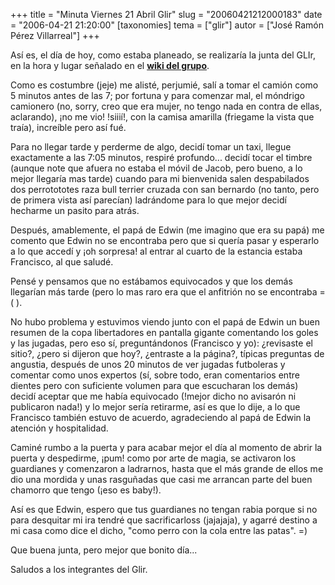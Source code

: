 +++
title = "Minuta Viernes 21 Abril Glir"
slug = "20060421212000183"
date = "2006-04-21 21:20:00"
[taxonomies]
tema = ["glir"]
autor = ["José Ramón Pérez Villarreal"]
+++

Así es, el día de hoy, como estaba planeado, se realizaría la junta del
GLIr, en la hora y lugar señalado en el **[wiki del
grupo](http://www.ministeriosjm.com/area51/~jacob/wiki/index.php/Portada)**.

Como es costumbre (jeje) me alisté, perjumié, salí a tomar el camión
como 5 minutos antes de las 7; por fortuna y para comenzar mal, el
móndrigo camionero (no, sorry, creo que era mujer, no tengo nada en
contra de ellas, aclarando), ¡no me vio! !siiií!, con la camisa amarilla
(friegame la vista que traía), increíble pero así fué.

<!-- more -->
Para no llegar tarde y perderme de algo, decidí tomar un taxi, llegue
exactamente a las 7:05 minutos, respiré profundo... decidí tocar el
timbre (aunque note que afuera no estaba el móvil de Jacob, pero bueno,
a lo mejor llegaría mas tarde) cuando para mi bienvenida salen
despabilados dos perrotototes raza bull terrier cruzada con san bernardo
(no tanto, pero de primera vista así parecían) ladrándome para lo que
mejor decidí hecharme un pasito para atrás.

Después, amablemente, el papá de Edwin (me imagino que era su papá) me
comento que Edwin no se encontraba pero que si quería pasar y esperarlo
a lo que accedí y ¡oh sorpresa! al entrar al cuarto de la estancia
estaba Francisco, al que saludé.

Pensé y pensamos que no estábamos equivocados y que los demás llegarían
más tarde (pero lo mas raro era que el anfitrión no se encontraba =( ).

No hubo problema y estuvimos viendo junto con el papá de Edwin un buen
resumen de la copa libertadores en pantalla gigante comentando los goles
y las jugadas, pero eso sí, preguntándonos (Francisco y yo): ¿revisaste
el sitio?, ¿pero si dijeron que hoy?, ¿entraste a la página?, típicas
preguntas de angustia, después de unos 20 minutos de ver jugadas
futboleras y comentar como unos expertos (sí, sobre todo, eran
comentarios entre dientes pero con suficiente volumen para que
escucharan los demás) decidí aceptar que me había equivocado (!mejor
dicho no avisarón ni publicaron nada!) y lo mejor sería retirarme, así
es que lo dije, a lo que Francisco también estuvo de acuerdo,
agradeciendo al papá de Edwin la atención y hospitalidad.

Caminé rumbo a la puerta y para acabar mejor el día al momento de abrir
la puerta y despedirme, ¡pum! como por arte de magia, se activaron los
guardianes y comenzaron a ladrarnos, hasta que el más grande de ellos me
dio una mordida y unas rasguñadas que casi me arrancan parte del buen
chamorro que tengo (¡eso es baby!).

Así es que Edwin, espero que tus guardianes no tengan rabia porque si no
para desquitar mi ira tendré que sacrificarloss (jajajaja), y agarré
destino a mi casa como dice el dicho, "como perro con la cola entre las
patas". =)

Que buena junta, pero mejor que bonito día...

Saludos a los integrantes del Glir.

